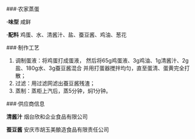 ###·农家蒸蛋

 **·味型** 
咸鲜

 **·配料** 
鸡蛋、水、清酱汁、盐、蚕豆酱、鸡油、葱花

###·制作工艺 

1. 调制蛋液：将鸡蛋打成蛋液，
然后将65g鸡蛋液、3g鸡油、1g清酱汁、2g盐、180g水、3g蚕豆酱混合
并用打蛋器搅拌均匀，直至蛋清、蛋黄完全打散；
2. 过滤：用过滤网滤出蚕豆酱残渣；
3. 蒸制：蒸柜上汽后，蒸5分钟，焖1分钟。


###·供应商信息

 **清酱汁** 
烟台欣和企业食品有限公司

 **蚕豆酱** 
安庆市胡玉美酿造食品有限责任公司
